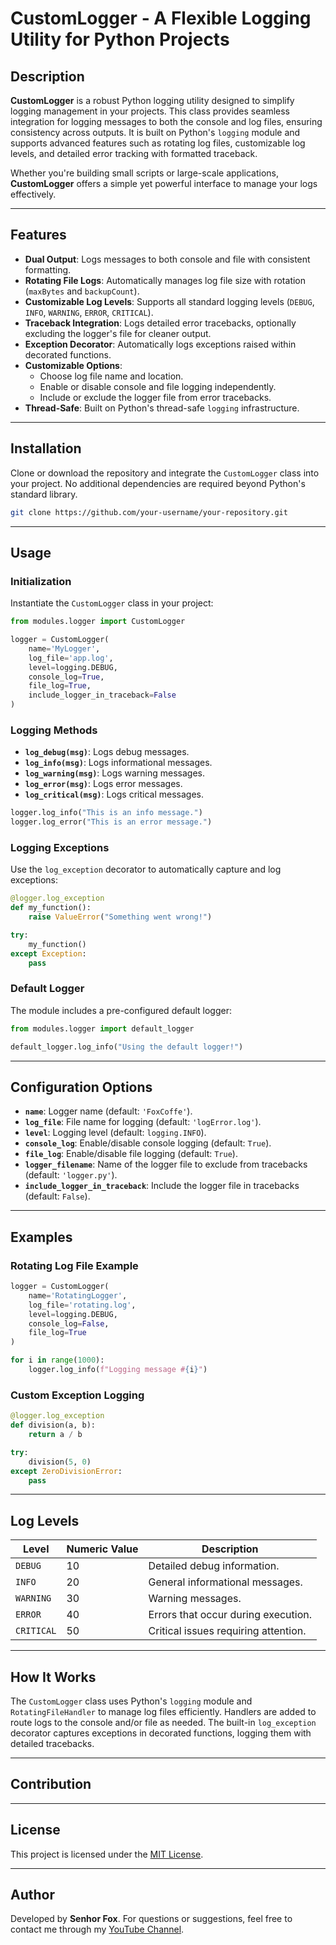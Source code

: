 
# CustomLogger - A Flexible Logging Utility for Python Projects

## Description

**CustomLogger** is a robust Python logging utility designed to simplify logging management in your projects. This class provides seamless integration for logging messages to both the console and log files, ensuring consistency across outputs. It is built on Python's `logging` module and supports advanced features such as rotating log files, customizable log levels, and detailed error tracking with formatted traceback.

Whether you're building small scripts or large-scale applications, **CustomLogger** offers a simple yet powerful interface to manage your logs effectively.

---

## Features

- **Dual Output**: Logs messages to both console and file with consistent formatting.
- **Rotating File Logs**: Automatically manages log file size with rotation (`maxBytes` and `backupCount`).
- **Customizable Log Levels**: Supports all standard logging levels (`DEBUG`, `INFO`, `WARNING`, `ERROR`, `CRITICAL`).
- **Traceback Integration**: Logs detailed error tracebacks, optionally excluding the logger's file for cleaner output.
- **Exception Decorator**: Automatically logs exceptions raised within decorated functions.
- **Customizable Options**:
  - Choose log file name and location.
  - Enable or disable console and file logging independently.
  - Include or exclude the logger file from error tracebacks.
- **Thread-Safe**: Built on Python's thread-safe `logging` infrastructure.

---

## Installation

Clone or download the repository and integrate the `CustomLogger` class into your project. No additional dependencies are required beyond Python's standard library.

```bash
git clone https://github.com/your-username/your-repository.git
```

---

## Usage

### Initialization

Instantiate the `CustomLogger` class in your project:

```python
from modules.logger import CustomLogger

logger = CustomLogger(
    name='MyLogger',
    log_file='app.log',
    level=logging.DEBUG,
    console_log=True,
    file_log=True,
    include_logger_in_traceback=False
)
```

### Logging Methods

- **`log_debug(msg)`**: Logs debug messages.
- **`log_info(msg)`**: Logs informational messages.
- **`log_warning(msg)`**: Logs warning messages.
- **`log_error(msg)`**: Logs error messages.
- **`log_critical(msg)`**: Logs critical messages.

```python
logger.log_info("This is an info message.")
logger.log_error("This is an error message.")
```

### Logging Exceptions

Use the `log_exception` decorator to automatically capture and log exceptions:

```python
@logger.log_exception
def my_function():
    raise ValueError("Something went wrong!")

try:
    my_function()
except Exception:
    pass
```

### Default Logger

The module includes a pre-configured default logger:

```python
from modules.logger import default_logger

default_logger.log_info("Using the default logger!")
```

---

## Configuration Options

- **`name`**: Logger name (default: `'FoxCoffe'`).
- **`log_file`**: File name for logging (default: `'logError.log'`).
- **`level`**: Logging level (default: `logging.INFO`).
- **`console_log`**: Enable/disable console logging (default: `True`).
- **`file_log`**: Enable/disable file logging (default: `True`).
- **`logger_filename`**: Name of the logger file to exclude from tracebacks (default: `'logger.py'`).
- **`include_logger_in_traceback`**: Include the logger file in tracebacks (default: `False`).

---

## Examples

### Rotating Log File Example

```python
logger = CustomLogger(
    name='RotatingLogger',
    log_file='rotating.log',
    level=logging.DEBUG,
    console_log=False,
    file_log=True
)

for i in range(1000):
    logger.log_info(f"Logging message #{i}")
```

### Custom Exception Logging

```python
@logger.log_exception
def division(a, b):
    return a / b

try:
    division(5, 0)
except ZeroDivisionError:
    pass
```

---

## Log Levels

| Level     | Numeric Value | Description                          |
|-----------|---------------|--------------------------------------|
| `DEBUG`   | 10            | Detailed debug information.         |
| `INFO`    | 20            | General informational messages.     |
| `WARNING` | 30            | Warning messages.                   |
| `ERROR`   | 40            | Errors that occur during execution. |
| `CRITICAL`| 50            | Critical issues requiring attention.|

---

## How It Works

The `CustomLogger` class uses Python's `logging` module and `RotatingFileHandler` to manage log files efficiently. Handlers are added to route logs to the console and/or file as needed. The built-in `log_exception` decorator captures exceptions in decorated functions, logging them with detailed tracebacks.

---

## Contribution


---

## License

This project is licensed under the [MIT License](LICENSE).

---

## Author

Developed by **Senhor Fox**. For questions or suggestions, feel free to contact me through my [YouTube Channel](https://youtube.com/@FoxpopPlay).
